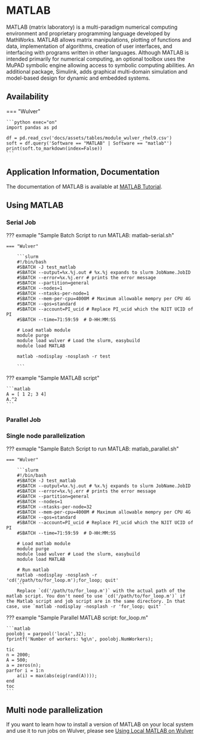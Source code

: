 # MATLAB

MATLAB (matrix laboratory) is a multi-paradigm numerical computing environment and proprietary programming language developed by MathWorks. MATLAB allows matrix manipulations, plotting of functions and data, implementation of algorithms, creation of user interfaces, and interfacing with programs written in other languages. Although MATLAB is intended primarily for numerical computing, an optional toolbox uses the MuPAD symbolic engine allowing access to symbolic computing abilities. An additional package, Simulink, adds graphical multi-domain simulation and model-based design for dynamic and embedded systems.

## Availability

=== "Wulver"

    ```python exec="on"
    import pandas as pd
    
    df = pd.read_csv('docs/assets/tables/module_wulver_rhel9.csv')
    soft = df.query('Software == "MATLAB" | Software == "matlab"')
    print(soft.to_markdown(index=False))
    ```

## Application Information, Documentation
The documentation of MATLAB is available at [MATLAB Tutorial](https://www.mathworks.com/support/learn-with-matlab-tutorials.html).

## Using MATLAB

### Serial Job
??? exmaple "Sample Batch Script to run MATLAB: matlab-serial.sh"

    === "Wulver"

        ```slurm
        #!/bin/bash
        #SBATCH -J test_matlab
        #SBATCH --output=%x.%j.out # %x.%j expands to slurm JobName.JobID
		#SBATCH --error=%x.%j.err # prints the error message
        #SBATCH --partition=general
        #SBATCH --nodes=1
        #SBATCH --ntasks-per-node=1
        #SBATCH --mem-per-cpu=4000M # Maximum allowable mempry per CPU 4G
		#SBATCH --qos=standard
        #SBATCH --account=PI_ucid # Replace PI_ucid which the NJIT UCID of PI
		#SBATCH --time=71:59:59  # D-HH:MM:SS
        
        # Load matlab module
        module purge
        module load wulver # Load the slurm, easybuild 
        module load MATLAB
    
        matlab -nodisplay -nosplash -r test
    
        ```

??? example "Sample MATLAB script"

    ```matlab
    A = [ 1 2; 3 4]
    A.^2
    ```

### Parallel Job

### Single node parallelization
??? exmaple "Sample Batch Script to run MATLAB: matlab_parallel.sh"

    === "Wulver"

        ```slurm
        #!/bin/bash
        #SBATCH -J test_matlab
        #SBATCH --output=%x.%j.out # %x.%j expands to slurm JobName.JobID
		#SBATCH --error=%x.%j.err # prints the error message
        #SBATCH --partition=general
        #SBATCH --nodes=1
        #SBATCH --ntasks-per-node=32
        #SBATCH --mem-per-cpu=4000M # Maximum allowable mempry per CPU 4G
		#SBATCH --qos=standard
        #SBATCH --account=PI_ucid # Replace PI_ucid which the NJIT UCID of PI
		#SBATCH --time=71:59:59  # D-HH:MM:SS
        
        # Load matlab module
        module purge
        module load wulver # Load the slurm, easybuild
        module load MATLAB
    
        # Run matlab
        matlab -nodisplay -nosplash -r 'cd('/path/to/for_loop.m');for_loop; quit'
        ```
        Replace `cd('/path/to/for_loop.m')` with the actual path of the matlab script. You don't need to use `cd('/path/to/for_loop.m')` if the Matlab script and job script are in the same directory. In that case, use `matlab -nodisplay -nosplash -r 'for_loop; quit' `


??? example "Sample Parallel MATLAB script: for_loop.m"

    ```matlab
    poolobj = parpool('local',32);
    fprintf('Number of workers: %g\n', poolobj.NumWorkers);

    tic
    n = 2000;
    A = 500;
    a = zeros(n);
    parfor i = 1:n
        a(i) = max(abs(eig(rand(A))));
    end
    toc
    ```

## Multi node parallelization
If you want to learn how to install a version of MATLAB on your local system and use it to run jobs on Wulver, please see [Using Local MATLAB on Wulver](matlab_local.md)


